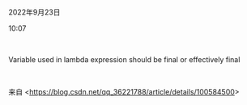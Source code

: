  

2022年9月23日

10:07

 

Variable used in lambda expression should be final or effectively final

 

来自 \<<https://blog.csdn.net/qq_36221788/article/details/100584500>\>
